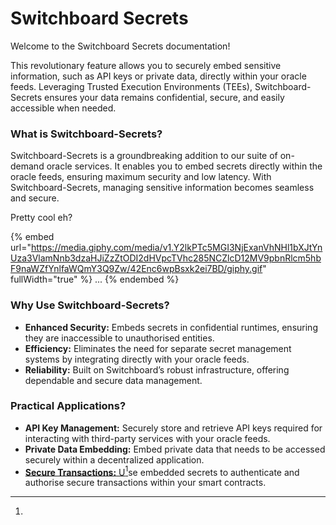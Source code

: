 # Switchboard Secrets

Welcome to the Switchboard Secrets documentation!

This revolutionary feature allows you to securely embed sensitive information, such as API keys or private data, directly within your oracle feeds. Leveraging Trusted Execution Environments (TEEs), Switchboard-Secrets ensures your data remains confidential, secure, and easily accessible when needed.

### **What is Switchboard-Secrets?**

Switchboard-Secrets is a groundbreaking addition to our suite of on-demand oracle services. It enables you to embed secrets directly within the oracle feeds, ensuring maximum security and low latency. With Switchboard-Secrets, managing sensitive information becomes seamless and secure.

Pretty cool eh?

{% embed url="https://media.giphy.com/media/v1.Y2lkPTc5MGI3NjExanVhNHl1bXJtYnUza3VlamNnb3dzaHJiZzZtODI2dHVpcTVhc285NCZlcD12MV9pbnRlcm5hbF9naWZfYnlfaWQmY3Q9Zw/42Enc6wpBsxk2ei7BD/giphy.gif" fullWidth="true" %}
...
{% endembed %}

### **Why Use Switchboard-Secrets?**

* **Enhanced Security:** Embeds secrets in confidential runtimes, ensuring they are inaccessible to unauthorised entities.
* **Efficiency:** Eliminates the need for separate secret management systems by integrating directly with your oracle feeds.
* **Reliability:** Built on Switchboard’s robust infrastructure, offering dependable and secure data management.

### **Practical Applications?**

* **API Key Management:** Securely store and retrieve API keys required for interacting with third-party services with your oracle feeds.
* **Private Data Embedding:** Embed private data that needs to be accessed securely within a decentralized application.
* [**Secure Transactions:** U](#user-content-fn-1)[^1]se embedded secrets to authenticate and authorise secure transactions within your smart contracts.



[^1]: 
